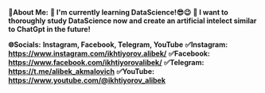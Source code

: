 **💫About Me:**
**🌱 I'm currently learning DataScience!😎😉**
**🔭 I want to thoroughly study DataScience now and create an artificial intelect similar to ChatGpt in the future!**

**🌐Socials:**
**Instagram, Facebook, Telegram, YouTube**
**✅Instagram: https://www.instagram.com/ikhtiyorov.alibek/**
**✅Facebook: https://www.facebook.com/ikhtiyorovalibek/**
**✅Telegram: https://t.me/alibek_akmalovich**
**✅YouTube: https://www.youtube.com/@ikhtiyorov_alibek**
